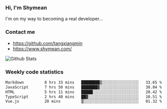 ### Hi, I'm Shymean

I'm on my way to becoming a real developer...

### Contact me

- <https://github.com/tangxiangmin>
- <https://www.shymean.com/>

![Github Stats](https://github-readme-stats.vercel.app/api?username=tangxiangmin&show_icons=true&theme=dark)


###  Weekly code statistics

<!--START_SECTION:waka-->

```txt
Markdown         8 hrs 33 mins   ████████▒░░░░░░░░░░░░░░░░   33.65 %
JavaScript       7 hrs 50 mins   ███████▓░░░░░░░░░░░░░░░░░   30.84 %
HTML             5 hrs 11 mins   █████░░░░░░░░░░░░░░░░░░░░   20.42 %
TypeScript       2 hrs 40 mins   ██▓░░░░░░░░░░░░░░░░░░░░░░   10.51 %
Vue.js           20 mins         ▒░░░░░░░░░░░░░░░░░░░░░░░░   01.32 %
```

<!--END_SECTION:waka-->